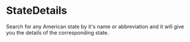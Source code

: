 # StateDetails
Search for any American state by it's name or abbreviation and it will give you the details of the corresponding state. 
